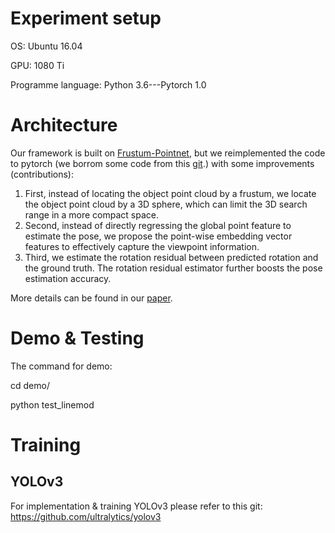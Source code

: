 
# Experiment setup

OS: Ubuntu 16.04

GPU: 1080 Ti

Programme language: Python 3.6---Pytorch 1.0


# Architecture
Our framework is built on [Frustum-Pointnet](https://github.com/charlesq34/frustum-pointnets), but we reimplemented the code to pytorch (we borrom some code from this [git](https://github.com/fxia22/pointnet.pytorch).) with some improvements (contributions):   
1. First, instead of locating the object point cloud by a frustum, we locate the object point cloud by a 3D sphere, which can limit the 3D search range in a more compact space.   
2. Second, instead of directly regressing the global point feature to estimate the pose, we propose the point-wise embedding vector features to effectively capture the viewpoint information.  
3. Third, we estimate the rotation residual between predicted rotation and the ground truth. The rotation residual estimator further boosts the pose estimation accuracy.

More details can be found in our [paper](https://arxiv.org/abs/2003.11089).


# Demo & Testing
The command for demo:

cd demo/

python test_linemod

# Training
## YOLOv3
For implementation & training YOLOv3 please refer to this git: https://github.com/ultralytics/yolov3


